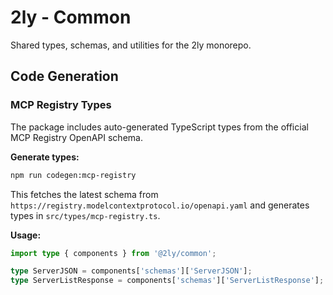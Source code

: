 # 2ly - Common

Shared types, schemas, and utilities for the 2ly monorepo.

## Code Generation

### MCP Registry Types

The package includes auto-generated TypeScript types from the official MCP Registry OpenAPI schema.

**Generate types:**
```bash
npm run codegen:mcp-registry
```

This fetches the latest schema from `https://registry.modelcontextprotocol.io/openapi.yaml` and generates types in `src/types/mcp-registry.ts`.

**Usage:**
```typescript
import type { components } from '@2ly/common';

type ServerJSON = components['schemas']['ServerJSON'];
type ServerListResponse = components['schemas']['ServerListResponse'];
```
